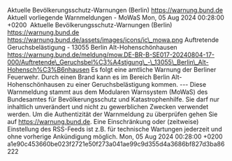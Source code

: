 Aktuelle Bevölkerungsschutz-Warnungen (Berlin) https://warnung.bund.de Aktuell vorliegende Warnmeldungen - MoWaS Mon, 05 Aug 2024 00:28:00 +0200 ![]() Aktuelle Bevölkerungsschutz-Warnungen (Berlin) https://warnung.bund.de https://warnung.bund.de/assets/images/icons/ic\_mowa.png Auftretende Geruchsbelästigung - 13055 Berlin Alt-Hohenschönhausen https://warnung.bund.de/meldung/mow.DE-BR-B-SE017-20240804-17-000/Auftretende\_Geruchsbel%C3%A4stigung\_-\_13055\_Berlin\_Alt-Hohensch%C3%B6nhausen Es folgt eine amtliche Warnung der Berliner Feuerwehr.
Durch einen Brand kann es im Bereich Berlin Alt-Hohenschönhausen zu einer Geruchsbelästigung kommen. ---
Diese Warnmeldung stammt aus dem Modularen Warnsystem (MoWaS) des Bundesamtes für Bevölkerungsschutz und Katastrophenhilfe.
Sie darf nur inhaltlich unverändert und nicht zu gewerblichen Zwecken verwendet werden.
Um die Authentizität der Warnmeldung zu überprüfen gehen Sie auf https://warnung.bund.de.
Eine Einschränkung oder (zeitweise) Einstellung des RSS-Feeds ist z.B. für technische Wartungen jederzeit und ohne vorherige Ankündigung möglich. Mon, 05 Aug 2024 00:28:00 +0200 a1e90c453660be023f2721e50f273a041ae99c9d355d4a3686bf827d3ba86222

